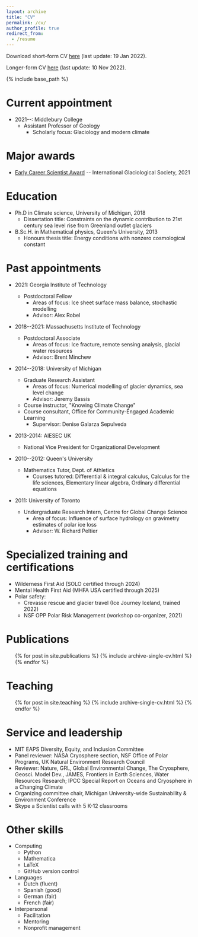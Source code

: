 ```yaml
---
layout: archive
title: "CV"
permalink: /cv/
author_profile: true
redirect_from:
  - /resume
---
```


Download short-form CV [here](http://ehultee.github.io/files/EHU-short_CV-20220119.pdf) (last update: 19 Jan 2022).

Longer-form CV [here](http://ehultee.github.io/files/CV-EHU-Public22_v2_.pdf) (last update: 10 Nov 2022).  

{% include base_path %}

Current appointment
======
* 2021--: Middlebury College
  * Assistant Professor of Geology
    * Scholarly focus: Glaciology and modern climate
   
Major awards
======
* [Early Career Scientist Award](https://www.igsoc.org/awards/earlycareeraward/ultee.html) -- International Glaciological Society, 2021

Education
======
* Ph.D in Climate science, University of Michigan, 2018
  * Dissertation title: Constraints on the dynamic contribution to 21st century sea level rise from Greenland outlet glaciers
* B.Sc.H. in Mathematical physics, Queen's University, 2013
  * Honours thesis title: Energy conditions with nonzero cosmological constant





Past appointments
======
* 2021: Georgia Institute of Technology
  * Postdoctoral Fellow
    * Areas of focus: Ice sheet surface mass balance, stochastic modelling
    * Advisor: Alex Robel

* 2018--2021: Massachusetts Institute of Technology
  * Postdoctoral Associate
    * Areas of focus: Ice fracture, remote sensing analysis, glacial water resources
    * Advisor: Brent Minchew

* 2014--2018: University of Michigan
  * Graduate Research Assistant
    * Areas of focus: Numerical modelling of glacier dynamics, sea level change
    * Advisor: Jeremy Bassis
  * Course instructor, "Knowing Climate Change"
  * Course consultant, Office for Community-Engaged Academic Learning
    * Supervisor: Denise Galarza Sepulveda

* 2013-2014: AIESEC UK
	* National Vice President for Organizational Development

* 2010--2012: Queen's University
  * Mathematics Tutor, Dept. of Athletics
    * Courses tutored: Differential & integral calculus, Calculus for the life sciences, Elementary linear algebra, Ordinary differential equations

* 2011: University of Toronto
  * Undergraduate Research Intern, Centre for Global Change Science
    * Area of focus: Influence of surface hydrology on gravimetry estimates of polar ice loss
    * Advisor: W. Richard Peltier
  
Specialized training and certifications
==============
* Wilderness First Aid (SOLO certified through 2024)
* Mental Health First Aid (MHFA USA certified through 2025)
* Polar safety:
	* Crevasse rescue and glacier travel (Ice Journey Iceland, trained 2022)
	* NSF OPP Polar Risk Management (workshop co-organizer, 2021)


Publications
======
  <ul>{% for post in site.publications %}
    {% include archive-single-cv.html %}
  {% endfor %}</ul>
  
<!-- 
Talks
======
  <ul>{% for post in site.talks %}
    {% include archive-single-talk-cv.html %}
  {% endfor %}</ul>
 -->
  
Teaching
======
  <ul>{% for post in site.teaching %}
    {% include archive-single-cv.html %}
  {% endfor %}</ul>
  
Service and leadership
======
* MIT EAPS Diversity, Equity, and Inclusion Committee
* Panel reviewer: NASA Cryosphere section, NSF Office of Polar Programs, UK Natural Environment Research Council
* Reviewer: Nature, GRL, Global Environmental Change, The Cryosphere, Geosci. Model Dev., JAMES, Frontiers in Earth Sciences, Water Resources Research; IPCC Special Report on Oceans and Cryosphere in a Changing Climate
* Organizing committee chair, Michigan University-wide Sustainability & Environment Conference 
* Skype a Scientist calls with 5 K-12 classrooms

Other skills
======
* Computing
  * Python
  * Mathematica
  * LaTeX
  * GitHub version control
* Languages
  * Dutch (fluent)
  * Spanish (good)
  * German (fair)
  * French (fair)
* Interpersonal
  * Facilitation
  * Mentoring
  * Nonprofit management
